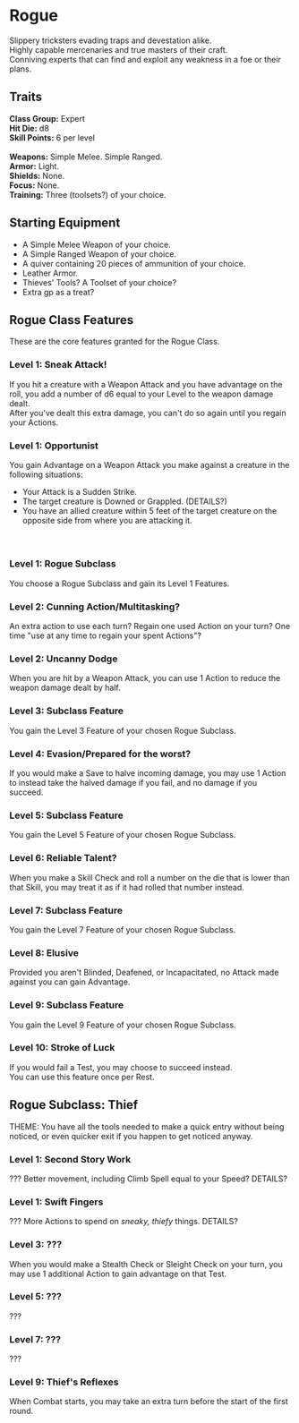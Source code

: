 # Rogue
Slippery tricksters evading traps and devestation alike. <br>
Highly capable mercenaries and true masters of their craft. <br>
Conniving experts that can find and exploit any weakness in a foe or their plans. <br>

## Traits
**Class Group:** Expert <br>
**Hit Die:** d8 <br>
**Skill Points:** 6 per level <br>
<br>
**Weapons:** Simple Melee. Simple Ranged. <br>
**Armor:** Light. <br>
**Shields:** None. <br>
**Focus:** None. <br>
**Training:** Three (toolsets?) of your choice. <br>

## Starting Equipment
+ A Simple Melee Weapon of your choice.
+ A Simple Ranged Weapon of your choice.
+ A quiver containing 20 pieces of ammunition of your choice.
+ Leather Armor.
+ Thieves' Tools? A Toolset of your choice?
+ Extra gp as a treat?

## Rogue Class Features
These are the core features granted for the Rogue Class.

### Level 1: Sneak Attack!
If you hit a creature with a Weapon Attack and you have advantage on the roll, you add a number of d6 equal to your Level to the weapon damage dealt. <br>
After you've dealt this extra damage, you can't do so again until you regain your Actions.
### Level 1: Opportunist
You gain Advantage on a Weapon Attack you make against a creature in the following situations:
 + Your Attack is a Sudden Strike.
 + The target creature is Downed or Grappled. (DETAILS?)
 + You have an allied creature within 5 feet of the target creature on the opposite side from where you are attacking it.
#### <br>
### Level 1: Rogue Subclass
You choose a Rogue Subclass and gain its Level 1 Features.

### Level 2: Cunning Action/Multitasking?
An extra action to use each turn? Regain one used Action on your turn? One time "use at any time to regain your spent Actions"?

### Level 2: Uncanny Dodge
When you are hit by a Weapon Attack, you can use 1 Action to reduce the weapon damage dealt by half.

### Level 3: Subclass Feature
You gain the Level 3 Feature of your chosen Rogue Subclass.

### Level 4: Evasion/Prepared for the worst?
If you would make a Save to halve incoming damage, you may use 1 Action to instead take the halved damage if you fail, and no damage if you succeed.

### Level 5: Subclass Feature
You gain the Level 5 Feature of your chosen Rogue Subclass.

### Level 6: Reliable Talent?
When you make a Skill Check and roll a number on the die that is lower than that Skill, you may treat it as if it had rolled that number instead.

### Level 7: Subclass Feature
You gain the Level 7 Feature of your chosen Rogue Subclass.

### Level 8: Elusive
Provided you aren't Blinded, Deafened, or Incapacitated, no Attack made against you can gain Advantage.

### Level 9: Subclass Feature
You gain the Level 9 Feature of your chosen Rogue Subclass.

### Level 10: Stroke of Luck
If you would fail a Test, you may choose to succeed instead. <br>
You can use this feature once per Rest.

## Rogue Subclass: Thief
THEME: You have all the tools needed to make a quick entry without being noticed, or even quicker exit if you happen to get noticed anyway.

### Level 1: Second Story Work
??? Better movement, including Climb Spell equal to your Speed? DETAILS?
### Level 1: Swift Fingers
??? More Actions to spend on *sneaky, thiefy* things. DETAILS?

### Level 3: ???
When you would make a Stealth Check or Sleight Check on your turn, you may use 1 additional Action to gain advantage on that Test.

### Level 5: ???
???

### Level 7: ???
???

### Level 9: Thief's Reflexes
When Combat starts, you may take an extra turn before the start of the first round.
